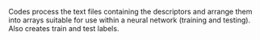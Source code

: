 Codes process the text files containing the descriptors and arrange them into arrays suitable for use within a neural network (training and testing). Also creates train and test labels.
